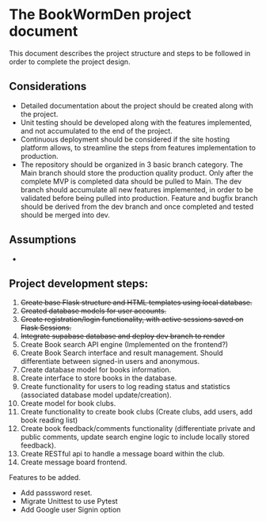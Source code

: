# The BookWormDen project document

This document describes the project structure and steps to be followed in order to complete the project design.

## Considerations

- Detailed documentation about the project should be created along with the project.
- Unit testing should be developed along with the features implemented, and not accumulated to the end of the project.
- Continuous deployment should be considered if the site hosting platform allows, to streamline the steps from features implementation to production.
- The repository should be organized in 3 basic branch category. The Main branch should store the production quality product. Only after the complete MVP is completed data should be pulled to Main. The dev branch should accumulate all new features implemented, in order to be validated before being pulled into production. Feature and bugfix branch should be derived from the dev branch and once completed and tested should be merged into dev.

## Assumptions

- 

## Project development steps:

1. ~~Create base Flask structure and HTML templates using local database.~~
1. ~~Created database models for user accounts.~~
1. ~~Create registration/login functionality, with active sessions saved on Flask Sessions.~~
1. ~~Integrate supabase database and deploy dev branch to render~~
1. Create Book search API engine (Implemented on the frontend?)
1. Create Book Search interface and result management. Should differentiate between signed-in users and anonymous.
1. Create database model for books information.
1. Create interface to store books in the database.
1. Create functionality for users to log reading status and statistics (associated database model update/creation).
1. Create model for book clubs.
1. Create functionality to create book clubs (Create clubs, add users, add book reading list)
1. Create book feedback/comments functionality (differentiate private and public comments, update search engine logic to include locally stored feedback).
1. Create RESTful api to handle a message board within the club.
1. Create message board frontend.

Features to be added.
- Add passsword reset.
- Migrate Unittest to use Pytest
- Add Google user Signin option

<To be Expanded>